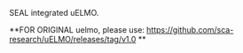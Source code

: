 SEAL integrated uELMO.

**FOR ORIGINAL uelmo, please use: https://github.com/sca-research/uELMO/releases/tag/v1.0 **
